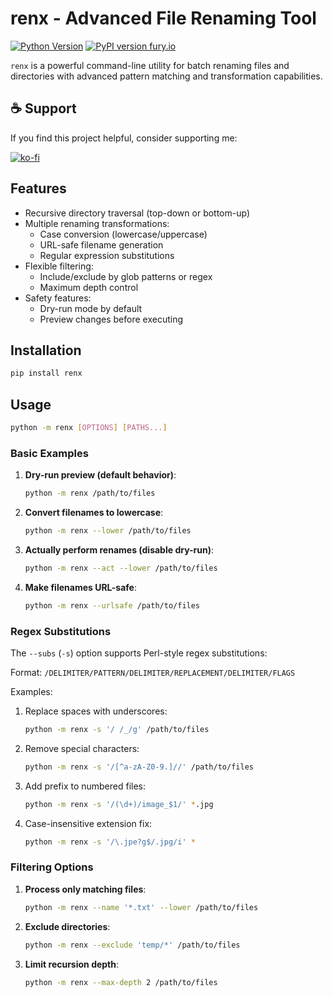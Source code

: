 # renx - Advanced File Renaming Tool

[![Python Version](https://img.shields.io/badge/python-3.7+-blue.svg)](https://www.python.org/downloads/)
[![PyPI version fury.io](https://badge.fury.io/py/renx.svg)](https://pypi.python.org/pypi/renx/)

`renx` is a powerful command-line utility for batch renaming files and directories with advanced pattern matching and transformation capabilities.

## ☕ Support

If you find this project helpful, consider supporting me:

[![ko-fi](https://ko-fi.com/img/githubbutton_sm.svg)](https://ko-fi.com/B0B01E8SY7)

## Features

- Recursive directory traversal (top-down or bottom-up)
- Multiple renaming transformations:
  - Case conversion (lowercase/uppercase)
  - URL-safe filename generation
  - Regular expression substitutions
- Flexible filtering:
  - Include/exclude by glob patterns or regex
  - Maximum depth control
- Safety features:
  - Dry-run mode by default
  - Preview changes before executing

## Installation

```bash
pip install renx
```

## Usage

```bash
python -m renx [OPTIONS] [PATHS...]
```

### Basic Examples

1. **Dry-run preview (default behavior)**:

   ```bash
   python -m renx /path/to/files
   ```

2. **Convert filenames to lowercase**:

   ```bash
   python -m renx --lower /path/to/files
   ```

3. **Actually perform renames (disable dry-run)**:

   ```bash
   python -m renx --act --lower /path/to/files
   ```

4. **Make filenames URL-safe**:
   ```bash
   python -m renx --urlsafe /path/to/files
   ```

### Regex Substitutions

The `--subs` (`-s`) option supports Perl-style regex substitutions:

Format: `/DELIMITER/PATTERN/DELIMITER/REPLACEMENT/DELIMITER/FLAGS`

Examples:

1. Replace spaces with underscores:

   ```bash
   python -m renx -s '/ /_/g' /path/to/files
   ```

2. Remove special characters:

   ```bash
   python -m renx -s '/[^a-zA-Z0-9.]//' /path/to/files
   ```

3. Add prefix to numbered files:

   ```bash
   python -m renx -s '/(\d+)/image_$1/' *.jpg
   ```

4. Case-insensitive extension fix:
   ```bash
   python -m renx -s '/\.jpe?g$/.jpg/i' *
   ```

### Filtering Options

1. **Process only matching files**:

   ```bash
   python -m renx --name '*.txt' --lower /path/to/files
   ```

2. **Exclude directories**:

   ```bash
   python -m renx --exclude 'temp/*' /path/to/files
   ```

3. **Limit recursion depth**:
   ```bash
   python -m renx --max-depth 2 /path/to/files
   ```
